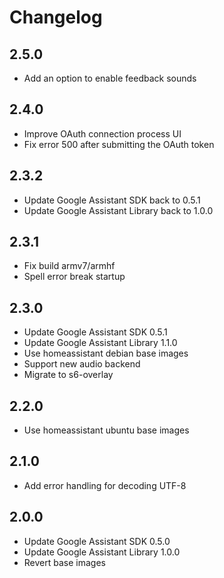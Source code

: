 # Changelog

## 2.5.0

- Add an option to enable feedback sounds

## 2.4.0

- Improve OAuth connection process UI
- Fix error 500 after submitting the OAuth token

## 2.3.2

- Update Google Assistant SDK back to 0.5.1
- Update Google Assistant Library back to 1.0.0

## 2.3.1

- Fix build armv7/armhf
- Spell error break startup

## 2.3.0

- Update Google Assistant SDK 0.5.1
- Update Google Assistant Library 1.1.0
- Use homeassistant debian base images
- Support new audio backend
- Migrate to s6-overlay

## 2.2.0

- Use homeassistant ubuntu base images

## 2.1.0

- Add error handling for decoding UTF-8

## 2.0.0

- Update Google Assistant SDK 0.5.0
- Update Google Assistant Library 1.0.0
- Revert base images
